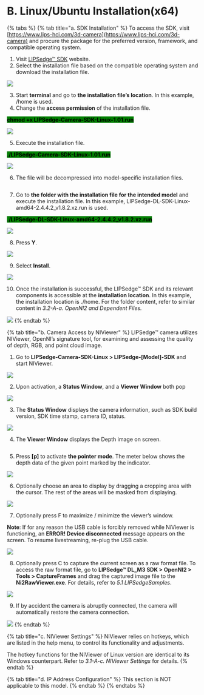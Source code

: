 # B. Linux/Ubuntu Installation(x64)

{% tabs %}
{% tab title="a. SDK Installation" %}
To access the SDK, visit [https://www.lips-hci.com/3d-camera](https://www.lips-hci.com/3d-camera) and procure the package for the preferred version, framework, and compatible operating system.

1. Visit [LIPSedge™ SDK](https://www.lips-hci.com/developer-documentation) website.
2. Select the installation file based on the compatible operating system and download the installation file.

![](<../../.gitbook/assets/global_camera/LinuxUbuntu Installation/0 (3).png>)

3. Start **terminal** and go to **the installation file’s location**. In this example, /home is used.
4. Change the **access permission** of the installation file.

<mark style="background-color:green;">**chmod +x LIPSedge-Camera-SDK-Linux-1.01.run**</mark>

![](<../../.gitbook/assets/global_camera/LinuxUbuntu Installation/1 (1).png>)

5. Execute the installation file.

<mark style="background-color:green;">**./LIPSedge-Camera-SDK-Linux-1.01.run**</mark>

![](<../../.gitbook/assets/global_camera/LinuxUbuntu Installation/2 (1).png>)

6. The file will be decompressed into model-specific installation files.

<figure><img src="../../.gitbook/assets/global_camera/LinuxUbuntu Installation/image.png" alt=""><figcaption></figcaption></figure>

7. Go to **the folder with the installation file for the intended model** and execute the installation file. In this example, LIPSedge-DL-SDK-Linux-amd64-2.4.4.2\_v1.8.2.xz.run is used.

<mark style="background-color:green;">**./LIPSedge-DL-SDK-Linux-amd64-2.4.4.2\_v1.8.2.xz.run**</mark>

![](<../../.gitbook/assets/global_camera/LinuxUbuntu Installation/4 (1).png>)

8. Press **Y**.

![](<../../.gitbook/assets/global_camera/LinuxUbuntu Installation/5 (1).png>)

9. Select **Install**.

![](<../../.gitbook/assets/global_camera/LinuxUbuntu Installation/6 (1).png>)

10. Once the installation is successful, the LIPSedge™ SDK and its relevant components is accessible at the **installation location**. In this example, the installation location is ./home. For the folder content, refer to similar content in _3.2-A-a. OpenNI2 and Dependent Files._

![](<../../.gitbook/assets/global_camera/LinuxUbuntu Installation/7 (1).png>)
{% endtab %}

{% tab title="b. Camera Access by NIViewer" %}
LIPSedge™ camera utilizes NIViewer, OpenNI’s signature tool, for examining and assessing the quality of depth, RGB, and point cloud image.

1. Go to **LIPSedge-Camera-SDK-Linux > LIPSedge-\[Model]-SDK** and start NIViewer.

![](<../../.gitbook/assets/global_camera/LinuxUbuntu Installation/8 (1).png>)

2. Upon activation, a **Status Window**, and a **Viewer Window** both pop

![](<../../.gitbook/assets/global_camera/LinuxUbuntu Installation/9 (1).png>)

3. The **Status Window** displays the camera information, such as SDK build version, SDK time stamp, camera ID, status.

![](<../../.gitbook/assets/global_camera/LinuxUbuntu Installation/10 (1).png>)

4. The **Viewer Window** displays the Depth image on screen.

<figure><img src="../../.gitbook/assets/global_camera/LinuxUbuntu Installation/image (22).png" alt=""><figcaption></figcaption></figure>

5. Press **\[p]** to activate **the pointer mode**. The meter below shows the depth data of the given point marked by the indicator.

![](<../../.gitbook/assets/global_camera/LinuxUbuntu Installation/12 (1).png>)

6. Optionally choose an area to display by dragging a cropping area with the cursor. The rest of the areas will be masked from displaying.

![](<../../.gitbook/assets/global_camera/LinuxUbuntu Installation/13 (1).png>)

7. Optionally press F to maximize / minimize the viewer’s window.

**Note**: If for any reason the USB cable is forcibly removed while NiViewer is functioning, an **ERROR! Device disconnected** message appears on the screen. To resume livestreaming, re-plug the USB cable.

![](<../../.gitbook/assets/global_camera/LinuxUbuntu Installation/14 (1) (1).png>)

8. Optionally press C to capture the current screen as a raw format file. To access the raw format file, go to **LIPSedge™ DL\_M3 SDK > OpenNI2 > Tools > CaptureFrames** and drag the captured image file to the **Ni2RawViewer.exe**. For details, refer to _5.1 LIPSedgeSamples_.

![](<../../.gitbook/assets/global_camera/LinuxUbuntu Installation/15 (1).png>)

9. If by accident the camera is abruptly connected, the camera will automatically restore the camera connection.

![](<../../.gitbook/assets/global_camera/LinuxUbuntu Installation/16 (1).png>)
{% endtab %}

{% tab title="c. NIViewer Settings" %}
NIViewer relies on hotkeys, which are listed in the help menu, to control its functionality and adjustments.&#x20;

The hotkey functions for the NIViewer of Linux version are identical to its Windows counterpart. Refer to _3.1-A-c. NIViewer Settings_ for details.
{% endtab %}

{% tab title="d. IP Address Configuration" %}
This section is NOT applicable to this model.
{% endtab %}
{% endtabs %}

